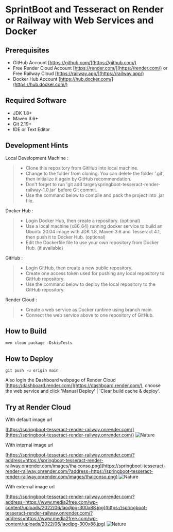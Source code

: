 # SprintBoot and Tesseract on Render or Railway with Web Services and Docker

## Prerequisites

* GitHub Account [https://github.com/](https://github.com/)
* Free Render Cloud Account [https://render.com/](https://render.com/) or Free Railway Cloud [https://railway.app/](https://railway.app/)
* Docker Hub Account [https://hub.docker.com/](https://hub.docker.com/)

## Required Software

* JDK 1.8+
* Maven 3.6+
* Git 2.19+
* IDE or Text Editor

## Development Hints

Local Development Machine :
>* Clone this repository from GitHub into local machine.
>* Change to the folder from cloning. You can delete the folder '.git', then initialize it again by GitHub recommendation.
>* Don't forget to run 'git add target/springboot-tesseract-render-railway-1.0.jar' before Git commit.
>* Use the command below to compile and pack the project into .jar file. 

Docker Hub :
>* Login Docker Hub, then create a repository. (optional)
>* Use a local machine (x86_64) running docker service to build an Ubuntu 20.04 image with JDK 1.8, Maven 3.6 and 
    Tesseract 4.1, then push it to Docker Hub. (optional)
>* Edit the Dockerfile file to use your own repository from Docker Hub. (if available)

GitHub :
>* Login GitHub, then create a new public repository.
>* Create one access token used for pushing any local repository to GitHub repository.
>* Use the command below to deploy the local repository to the GitHub repository.

Render Cloud : 
>* Create a web service as Docker runtime using branch main.
>* Connect the web service above to one repository of GitHub.

## How to Build

```
mvn clean package -DskipTests
```

## How to Deploy

```
git push -u origin main
```

Also login the Dashboard webpage of Render Cloud [https://dashboard.render.com/](https://dashboard.render.com/), 
choose the web service and click 'Manual Deploy' | 'Clear build cache & deploy'.


## Try at Render Cloud

With default image url

[https://springboot-tesseract-render-railway.onrender.com/](https://springboot-tesseract-render-railway.onrender.com/)
![Nature](https://upload.wikimedia.org/wikipedia/commons/thumb/7/74/Computer_modern_sample.svg/1920px-Computer_modern_sample.svg.png)

With internal image url

[https://springboot-tesseract-render-railway.onrender.com/?address=https://springboot-tesseract-render-railway.onrender.com/images/thaiconso.png](https://springboot-tesseract-render-railway.onrender.com/?address=https://springboot-tesseract-render-railway.onrender.com/images/thaiconso.png)
![Nature](https://springboot-tesseract-render-railway.onrender.com/images/thaiconso.png)

With external image url

[https://springboot-tesseract-render-railway.onrender.com/?address=https://www.media2free.com/wp-content/uploads/2022/06/laodjpg-300x88.jpg](https://springboot-tesseract-render-railway.onrender.com/?address=https://www.media2free.com/wp-content/uploads/2022/06/laodjpg-300x88.jpg)
![Nature](https://www.media2free.com/wp-content/uploads/2022/06/laodjpg-300x88.jpg)